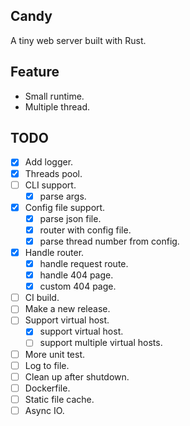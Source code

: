 ## Candy

A tiny web server built with Rust.

## Feature

- Small runtime.
- Multiple thread.

## TODO

- [x] Add logger.
- [x] Threads pool.
- [ ] CLI support.
  - [x] parse args.
- [x] Config file support.
  - [x] parse json file.
  - [x] router with config file.
  - [x] parse thread number from config.
- [x] Handle router.
  - [x] handle request route.
  - [x] handle 404 page.
  - [x] custom 404 page.
- [ ] CI build.
- [ ] Make a new release.
- [ ] Support virtual host.
  - [x] support virtual host.
  - [ ] support multiple virtual hosts.
- [ ] More unit test.
- [ ] Log to file.
- [ ] Clean up after shutdown.
- [ ] Dockerfile.
- [ ] Static file cache.
- [ ] Async IO.
